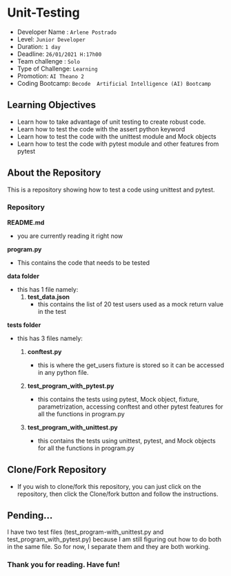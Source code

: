 # Unit-Testing 

- Developer Name : `Arlene Postrado`
- Level: `Junior Developer`
- Duration: `1 day`
- Deadline: `26/01/2021 H:17h00`
- Team challenge : `Solo`
- Type of Challenge: `Learning`
- Promotion: `AI Theano 2`
- Coding Bootcamp: `Becode  Artificial Intelligence (AI) Bootcamp`

## Learning Objectives
- Learn how to take advantage of unit testing to create robust code.
- Learn how to test the code with the assert python keyword
- Learn how to test the code with the unittest module and Mock objects
- Learn how to test the code with pytest module and other features from pytest

## About the Repository

This is a repository showing how to test a code using unittest and pytest.

### Repository

**README.md**
  - you are currently reading it right now

**program.py**
  - This contains the code that needs to be tested

**data folder**
  - this has 1 file namely:
      1. **test_data.json**
          - this contains the list of 20 test users used as a mock return value in the test
  
**tests folder**
  - this has 3 files namely:
      1. **conftest.py**
          - this is where the get_users fixture is stored so it can be accessed in any python file.

      2. **test_program_with_pytest.py**
          - this contains the tests using pytest, Mock object, fixture, parametrization, accessing conftest and other pytest features for all the functions in program.py

      3. **test_program_with_unittest.py**
          - this contains the tests using unittest, pytest, and Mock objects  for all the functions in program.py

  
## Clone/Fork Repository
  - If you wish to clone/fork this repository, you can just click on the repository, then click the Clone/fork button and follow the instructions.

## Pending...

I have two test files (test_program-with_unittest.py and test_program_with_pytest.py) because I am still figuring out how to do both in the same file.  So for now, I separate them and they are both working.
  
### Thank you for reading. Have fun!
